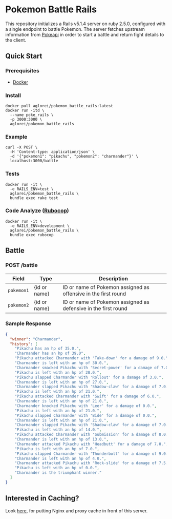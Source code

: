 # Pokemon Battle Rails
This repository initializes a Rails v5.1.4 server on ruby 2.5.0, configured with a single endpoint to battle Pokemon. The server fetches upstream information from [Pokeapi](https://pokeapi.co/) in order to start a battle and return fight details to the client.

## Quick Start
### Prerequisites
- [Docker](https://www.docker.com/install)
### Install
```
docker pull aglorei/pokemon_battle_rails:latest
docker run -itd \
  --name poke_rails \
  -p 3000:3000 \
  aglorei/pokemon_battle_rails
```
### Example
```
curl -X POST \
  -H 'Content-type: application/json' \
  -d '{"pokemon1": "pikachu", "pokemon2": "charmander"}' \
  localhost:3000/battle
```
### Tests
```
docker run -it \
  -e RAILS_ENV=test \
  aglorei/pokemon_battle_rails \
  bundle exec rake test
```
### Code Analyze ([Rubocop](https://github.com/bbatsov/rubocop))
```
docker run -it \
  -e RAILS_ENV=development \
  aglorei/pokemon_battle_rails \
  bundle exec rubocop
```

## Battle
### POST /battle
| Field | Type | Description |
| --- | --- | --- |
| `pokemon1` | {id or name} | ID or name of Pokemon assigned as offensive in the first round |
| `pokemon2` | {id or name} | ID or name of Pokemon assigned as defensive in the first round |
### Sample Response
```JSON
{
  "winner": "Charmander",
  "history": [
    "Pikachu has an hp of 35.0.",
    "Charmander has an hp of 39.0",
    "Pikachu attacked Charmander with 'Take-down' for a damage of 9.0.",
    "Charmander is left with an hp of 30.0.",
    "Charmander smacked Pikachu with 'Secret-power' for a damage of 7.0.",
    "Pikachu is left with an hp of 28.0.",
    "Pikachu slapped Charmander with 'Rollout' for a damage of 3.0.",
    "Charmander is left with an hp of 27.0.",
    "Charmander slapped Pikachu with 'Shadow-claw' for a damage of 7.0.",
    "Pikachu is left with an hp of 21.0.",
    "Pikachu attacked Charmander with 'Swift' for a damage of 6.0.",
    "Charmander is left with an hp of 21.0.",
    "Charmander knocked Pikachu with 'Leer' for a damage of 0.0.",
    "Pikachu is left with an hp of 21.0.",
    "Pikachu slapped Charmander with 'Bide' for a damage of 0.0.",
    "Charmander is left with an hp of 21.0.",
    "Charmander slapped Pikachu with 'Shadow-claw' for a damage of 7.0.",
    "Pikachu is left with an hp of 14.0.",
    "Pikachu attacked Charmander with 'Submission' for a damage of 8.0.",
    "Charmander is left with an hp of 13.0.",
    "Charmander attacked Pikachu with 'Headbutt' for a damage of 7.0.",
    "Pikachu is left with an hp of 7.0.",
    "Pikachu slapped Charmander with 'Thunderbolt' for a damage of 9.0.",
    "Charmander is left with an hp of 4.0.",
    "Charmander attacked Pikachu with 'Rock-slide' for a damage of 7.5.",
    "Pikachu is left with an hp of 0.0.",
    "Charmander is the triumphant winner."
  ]
}
```

## Interested in Caching?
Look [here](https://github.com/aglorei/pokemon_app), for putting Nginx and proxy cache in front of this server.
